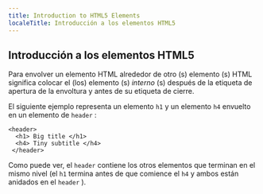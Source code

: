 ```yaml
---
title: Introduction to HTML5 Elements
localeTitle: Introducción a los elementos HTML5
---
```

## Introducción a los elementos HTML5

Para envolver un elemento HTML alrededor de otro (s) elemento (s) HTML significa colocar el (los) elemento (s) _interno_ (s) después de la etiqueta de apertura de la envoltura y antes de su etiqueta de cierre.  

El siguiente ejemplo representa un elemento `h1` y un elemento `h4` envuelto en un elemento de `header` :
```
<header> 
  <h1> Big title </h1> 
  <h4> Tiny subtitle </h4> 
 </header> 
```

Como puede ver, el `header` contiene los otros elementos que terminan en el mismo nivel (el `h1` termina antes de que comience el `h4` y ambos están anidados en el `header` ).